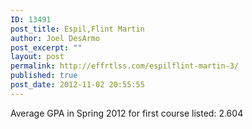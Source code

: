 ```yaml
---
ID: 13491
post_title: Espil,Flint Martin
author: Joel DesArmo
post_excerpt: ""
layout: post
permalink: http://effrtlss.com/espilflint-martin-3/
published: true
post_date: 2012-11-02 20:55:55
---
```

<p>Average GPA in Spring 2012 for first course listed: 2.604</p>